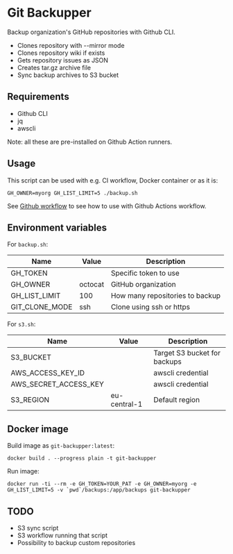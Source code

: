 # Git Backupper

Backup organization's GitHub repositories with Github CLI.

- Clones repository with --mirror mode
- Clones repository wiki if exists
- Gets repository issues as JSON
- Creates tar.gz archive file
- Sync backup archives to S3 bucket

## Requirements

- Github CLI
- jq
- awscli

Note: all these are pre-installed on Github Action runners.

## Usage

This script can be used with e.g. CI workflow, Docker container or as it is:

```shell
GH_OWNER=myorg GH_LIST_LIMIT=5 ./backup.sh
```

See [Github workflow](.github/workflows/backup.yml) to see how to use with Github Actions workflow.

## Environment variables

For `backup.sh`:

| Name           | Value   | Description                     |
|----------------|---------|---------------------------------|
| GH_TOKEN       |         | Specific token to use           |
| GH_OWNER       | octocat | GitHub organization             |
| GH_LIST_LIMIT  | 100     | How many repositories to backup |
| GIT_CLONE_MODE | ssh     | Clone using ssh or https        |

For `s3.sh`:

| Name                  | Value        | Description                  |
|-----------------------|--------------|------------------------------|
| S3_BUCKET             |              | Target S3 bucket for backups |
| AWS_ACCESS_KEY_ID     |              | awscli credential            |
| AWS_SECRET_ACCESS_KEY |              | awscli credential            |
| S3_REGION             | eu-central-1 | Default region               |

## Docker image

Build image as `git-backupper:latest`:

```shell
docker build . --progress plain -t git-backupper
```

Run image:

```shell
docker run -ti --rm -e GH_TOKEN=YOUR_PAT -e GH_OWNER=myorg -e GH_LIST_LIMIT=5 -v `pwd`/backups:/app/backups git-backupper
```

## TODO

- S3 sync script
- S3 workflow running that script
- Possibility to backup custom repositories
